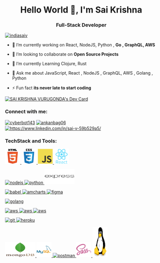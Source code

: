 <h1 align="center">Hello World 👋, I'm Sai Krishna </h1>
<h3 align="center"> Full-Stack Developer</h3>


<p align="left"> <a href="https://twitter.com/indiasaiv" target="blank"><img src="https://img.shields.io/twitter/follow/indiasaiv?logo=twitter&style=for-the-badge" alt="indiasaiv" /></a> </p>

- 🔭 I’m currently working on React, NodeJS, Python , __Go , GraphQL, AWS__ 

- 👯 I’m looking to collaborate on __Open Source Projects__

- 🌱 I’m currently Learning  Clojure, Rust

- 💬 Ask me about JavaScript, React , NodeJS , GraphQL, AWS , Golang , Python 

- ⚡ Fun fact __its never late to start coding__

<a href="https://app.daily.dev/krishnasai952"><img src="https://api.daily.dev/devcards/fb021a0184d144a686ed59e3e41d8189.png?r=i2c" width="400" alt="SAI KRISHNA VURUGONDA's Dev Card"/></a>

<h3 align="left">Connect with me:</h3>
<p align="left">
<a href="https://dev.to/cyberbot143" target="blank"><img align="center" src="https://cdn.jsdelivr.net/npm/simple-icons@3.0.1/icons/dev-dot-to.svg" alt="cyberbot143" height="45" width="60" /></a>
<a href="https://twitter.com/indiasaiv" target="blank"><img align="center" src="https://raw.githubusercontent.com/rahuldkjain/github-profile-readme-generator/master/src/images/icons/Social/twitter.svg" alt="ankanbag06" height="45" width="60" /></a>
<a href="https://www.linkedin.com/in/sai-v-59b529a5/" target="blank"><img align="center" src="https://raw.githubusercontent.com/rahuldkjain/github-profile-readme-generator/master/src/images/icons/Social/linked-in-alt.svg" alt="https://www.linkedin.com/in/sai-v-59b529a5/" height="45" width="60" /></a>
</p>

<h3 align="left">TechStack and Tools:</h3>
<p align="left">
<p align="left">
	<a href="https://www.w3.org/html/" target="_blank"> <img src="https://raw.githubusercontent.com/devicons/devicon/master/icons/html5/html5-original-wordmark.svg" alt="html5" width="50" height="50" /> </a>
	<a href="https://www.w3schools.com/css/" target="_blank"> <img src="https://raw.githubusercontent.com/devicons/devicon/master/icons/css3/css3-original-wordmark.svg" alt="css3" width="50" height="50" /> </a>
  <a href="https://developer.mozilla.org/en-US/docs/Web/JavaScript" target="_blank"> <img src="https://raw.githubusercontent.com/devicons/devicon/master/icons/javascript/javascript-original.svg" alt="javascript" width="50" height="50" /> </a>
  <a href="https://reactjs.org/" target="_blank"> <img src="https://raw.githubusercontent.com/devicons/devicon/master/icons/react/react-original-wordmark.svg" alt="react" width="50" height="50" /> </a>
	
  
  <a href="https://nodejs.org" target="_blank"> <img src="https://upload.wikimedia.org/wikipedia/commons/thumb/7/7e/Node.js_logo_2015.svg/2560px-Node.js_logo_2015.svg.png" alt="nodejs" width="150" height="50" /> </a>
   <a href="https://pypi.org" target="_blank"> <img src="https://cdn.worldvectorlogo.com/logos/python-3.svg" alt="python" width="150" height="60" /> </a>
   <a href="https://expressjs.com" target="_blank"> <img src="https://raw.githubusercontent.com/devicons/devicon/master/icons/express/express-original-wordmark.svg" alt="express" width="100" height="50" /> </a>
 
  <a href="https://babeljs.io/" target="_blank"> <img src="https://www.vectorlogo.zone/logos/babeljs/babeljs-icon.svg" alt="babel" width="50" height="50" /> </a>
	<a href="https://www.amcharts.com/" target="_blank"> <img src="https://www.amcharts.com/wp-content/uploads/2017/10/amcharts_light_transparent.png" alt="amcharts" width="50" height="50" /> </a>
	<a href="https://www.figma.com/" target="_blank"> <img src="https://www.vectorlogo.zone/logos/figma/figma-icon.svg" alt="figma" width="50" height="50" /> </a>
	
  <a href="https://golang.org/" target="_blank"> <img src="https://www.vectorlogo.zone/logos/golang/golang-icon.svg" alt="golang" width="100" height="100" /> </a>
  
  <a href="https://aws.amazon.com/" target="_blank"> <img src="https://www.vectorlogo.zone/logos/amazon_aws/amazon_aws-icon.svg" alt="aws" width="50" height="50" /> </a>
   <a href="https:/terraform.com/" target="_blank"> <img src="https://www.svgrepo.com/show/354447/terraform-icon.svg" alt="aws" width="50" height="50" /> </a>
  <a href="https://kubernetes.io/" target="_blank"> <img src="https://www.vectorlogo.zone/logos/kubernetes/kubernetes-icon.svg" alt="aws" width="50" height="50" /> </a>

  <a href="https://git-scm.com/" target="_blank"> <img src="https://www.vectorlogo.zone/logos/git-scm/git-scm-icon.svg" alt="git" width="50" height="50" /> </a>
	<a href="https://heroku.com" target="_blank"> <img src="https://www.vectorlogo.zone/logos/heroku/heroku-icon.svg" alt="heroku" width="50" height="50" /> </a>
  
  <a href="https://www.mongodb.com/" target="_blank"> <img src="https://raw.githubusercontent.com/devicons/devicon/master/icons/mongodb/mongodb-original-wordmark.svg" alt="mongodb" width="100" height="50"/> </a> <a href="https://www.mysql.com/" target="_blank"> <img src="https://raw.githubusercontent.com/devicons/devicon/master/icons/mysql/mysql-original-wordmark.svg" alt="mysql" width="50" height="50"/> </a>
	<a href="https://postman.com" target="_blank"> <img src="https://www.vectorlogo.zone/logos/getpostman/getpostman-icon.svg" alt="postman" width="50" height="50" /> </a>
	<a href="https://sass-lang.com" target="_blank"> <img src="https://raw.githubusercontent.com/devicons/devicon/master/icons/sass/sass-original.svg" alt="sass" width="50" height="50" /> </a>
  <a href="https://www.linux.org/" target="_blank"> <img src="https://raw.githubusercontent.com/devicons/devicon/master/icons/linux/linux-original.svg" alt="linux" width="50" height="100" /> </a>
</p>


